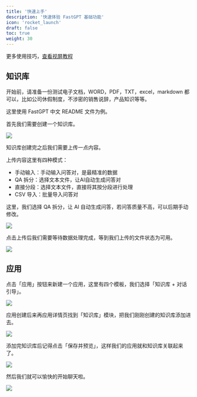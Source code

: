```yaml
---
title: '快速上手'
description: '快速体验 FastGPT 基础功能'
icon: 'rocket_launch'
draft: false
toc: true
weight: 30
---
```


更多使用技巧，[查看视屏教程](https://www.bilibili.com/video/BV1n34y1A7Bo/?spm_id_from=333.337.search-card.all.click&vd_source=903c2b09b7412037c2eddc6a8fb9828b)

## 知识库

开始前，请准备一份测试电子文档，WORD，PDF，TXT，excel，markdown 都可以，比如公司休假制度，不涉密的销售说辞，产品知识等等。

这里使用 FastGPT 中文 README 文件为例。

首先我们需要创建一个知识库。

![](/imgs/create-rep.png)

知识库创建完之后我们需要上传一点内容。

上传内容这里有四种模式：
- 手动输入：手动输入问答对，是最精准的数据
- QA 拆分：选择文本文件，让AI自动生成问答对
- 直接分段：选择文本文件，直接将其按分段进行处理
- CSV 导入：批量导入问答对

这里，我们选择 QA 拆分，让 AI 自动生成问答，若问答质量不高，可以后期手动修改。

![](/imgs/upload-data.png)

点击上传后我们需要等待数据处理完成，等到我们上传的文件状态为可用。

![](/imgs/upload-data2.png)

## 应用

点击「应用」按钮来新建一个应用，这里有四个模板，我们选择「知识库 + 对话引导」。

![](/imgs/create-app.png)

应用创建后来再应用详情页找到「知识库」模块，把我们刚刚创建的知识库添加进去。

![](/imgs/create-app2.png)

添加完知识库后记得点击「保存并预览」，这样我们的应用就和知识库关联起来了。

![](/imgs/create-app3.png)

然后我们就可以愉快的开始聊天啦。

![](/imgs/create-app4.png)
